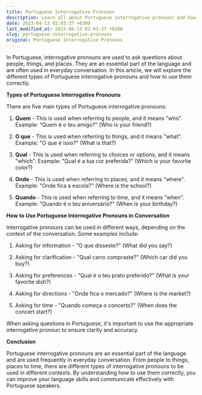```yaml
---
title: Portuguese Interrogative Pronouns
description: Learn all about Portuguese interrogative pronouns and how to use them in conversation.
date: 2023-04-13 02:03:37 +0300
last_modified_at: 2023-04-13 02:03:37 +0300
slug: portuguese-interrogative-pronouns
original: Portuguese Interrogative Pronouns
---
```

In Portuguese, interrogative pronouns are used to ask questions about people, things, and places. They are an essential part of the language and are often used in everyday conversation. In this article, we will explore the different types of Portuguese interrogative pronouns and how to use them correctly.

**Types of Portuguese Interrogative Pronouns**

There are five main types of Portuguese interrogative pronouns:

1. **Quem** - This is used when referring to people, and it means "who". Example: "Quem é o teu amigo?" (Who is your friend?)

2. **O que** - This is used when referring to things, and it means "what". Example: "O que é isso?" (What is that?)

3. **Qual** - This is used when referring to choices or options, and it means "which". Example: "Qual é a tua cor preferida?" (Which is your favorite color?)

4. **Onde** - This is used when referring to places, and it means "where". Example: "Onde fica a escola?" (Where is the school?)

5. **Quando** - This is used when referring to time, and it means "when". Example: "Quando é o teu aniversário?" (When is your birthday?)

**How to Use Portuguese Interrogative Pronouns in Conversation**

Interrogative pronouns can be used in different ways, depending on the context of the conversation. Some examples include:

1. Asking for information - "O que disseste?" (What did you say?)

2. Asking for clarification - "Qual carro compraste?" (Which car did you buy?)

3. Asking for preferences - "Qual é o teu prato preferido?" (What is your favorite dish?)

4. Asking for directions - "Onde fica o mercado?" (Where is the market?)

5. Asking for time - "Quando começa o concerto?" (When does the concert start?)

When asking questions in Portuguese, it's important to use the appropriate interrogative pronoun to ensure clarity and accuracy.

**Conclusion**

Portuguese interrogative pronouns are an essential part of the language and are used frequently in everyday conversation. From people to things, places to time, there are different types of interrogative pronouns to be used in different contexts. By understanding how to use them correctly, you can improve your language skills and communicate effectively with Portuguese speakers.
